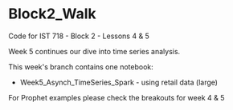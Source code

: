# Block2_Walk
Code for IST 718 - Block 2 - Lessons 4 & 5

Week 5 continues our dive into time series analysis.

This week's branch contains one notebook:
- Week5_Asynch_TimeSeries_Spark - using retail data (large)

For Prophet examples please check the breakouts for week 4 & 5
